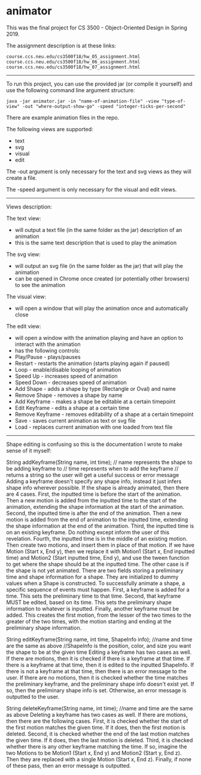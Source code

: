 # animator

This was the final project for CS 3500 - Object-Oriented Design in Spring 2019.

The assignment description is at these links:
```
course.ccs.neu.edu/cs3500f18/hw_05_assignment.html
course.ccs.neu.edu/cs3500f18/hw_06_assignment.html
course.ccs.neu.edu/cs3500f18/hw_07_assignment.html
```

---

To run this project, you can use the provided jar (or compile it yourself) and use the following command line argument structure:

`java -jar animator.jar -in "name-of-animation-file" -view "type-of-view" -out "where-output-show-go" -speed "integer-ticks-per-second"`

There are example animation files in the repo.

The following views are supported:
* text
* svg
* visual
* edit

The -out argument is only necessary for the text and svg views as they will create a file.

The -speed argument is only necessary for the visual and edit views.

---

Views description:

The text view: 
* will output a text file (in the same folder as the jar) description of an animation
* this is the same text description that is used to play the animation

The svg view:
* will output an svg file (in the same folder as the jar) that will play the animation
* can be opened in Chrome once created (or potentially other browsers) to see the animation

The visual view:
* will open a window that will play the animation once and automatically close

The edit view:
* will open a window with the animation playing and have an option to interact with the animation
* has the following controls:
 * Play/Pause - plays/pauses
 * Restart - restarts the animation (starts playing again if paused)
 * Loop - enable/disable looping of animation
 * Speed Up - increases speed of animation
 * Speed Down - decreases speed of animation
 * Add Shape - adds a shape by type (Rectangle or Oval) and name
 * Remove Shape - removes a shape by name
 * Add Keyframe - makes a shape be editable at a certain timepoint
 * Edit Keyframe - edits a shape at a certain time
 * Remove Keyframe - removes editability of a shape at a certain timepoint
 * Save - saves current animation as text or svg file
 * Load - replaces current animation with one loaded from text file

---

Shape editing is confusing so this is the documentation I wrote to make sense of it myself:

String addKeyframe(String name, int time);
// name represents the shape to be adding keyframe to
// time represents when to add the keyframe
// returns a string so the user will get a useful success or error message
Adding a keyframe doesn't specify any shape info, instead it just infers
shape info wherever possible. If the shape is already animated, then there are 4 cases.
First, the inputted time is before the start of the animation.
Then a new motion is added from the inputted time to the start of the animation,
extending the shape information at the start of the animation.
Second, the inputted time is after the end of the animation.
Then a new motion is added from the end of animation to the inputted time,
extending the shape information at the end of the animation.
Third, the inputted time is on an existing keyframe. Do nothing except
inform the user of this revelation. Fourth, the inputted time is in the middle
of an existing motion. Then create two motions, and insert them in place of that motion.
If we have Motion (Start x, End y), then we replace it with
Motion1 (Start x, End inputted time) and Motion2 (Start inputted time, End y),
and use the tween function to get where the shape should be at the inputted time.
The other case is if the shape is not yet animated.
There are two fields storing a preliminary time and shape information for a shape.
They are initialized to dummy values when a Shape is constructed.
To successfully animate a shape, a specific sequence of events must happen.
First, a keyframe is added for a time. This sets the preliminary time to that time.
Second, that keyframe MUST be edited, based on its time.
This sets the preliminary shape information to whatever is inputted.
Finally, another keyframe must be added. This creates the first motion,
from the lesser of the two times to the greater of the two times, with the
motion starting and ending at the preliminary shape information.

String editKeyframe(String name, int time, ShapeInfo info);
//name and time are the same as above
//ShapeInfo is the position, color, and size you want the shape to be at the given time
Editing a keyframe has two cases as well. If there are motions,
then it is checked if there is a keyframe at that time. If there is a
keyframe at that time, then it is edited to the inputted ShapeInfo.
If there is not a keyframe at that time, then there is an error message to the user.
If there are no motions, then it is checked whether the time matches the preliminary
keyframe, and the preliminary shape info doesn't exist yet. If so, then the preliminary
shape info is set. Otherwise, an error message is outputted to the user.

String deleteKeyframe(String name, int time);
//name and time are the same as above
Deleting a keyframe has two cases as well.
If there are motions, then there are the following cases.
First, it is checked whether the start of the first motion matches the given time.
If it does, then the first motion is deleted. Second, it is checked whether the
end of the last motion matches the given time. If it does, then the last motion is deleted.
Third, it is checked whether there is any other keyframe matching the time. If so,
imagine the two Motions to be Motion1 (Start x, End y) and Motion2 (Start y, End z).
Then they are replaced with a single Motion (Start x, End z). Finally, if none of
these pass, then an error message is outputted.



